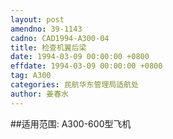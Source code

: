```yaml
---
layout: post
amendno: 39-1143
cadno: CAD1994-A300-04
title: 检查机翼后梁
date: 1994-03-09 00:00:00 +0800
effdate: 1994-03-09 00:00:00 +0800
tag: A300
categories: 民航华东管理局适航处
author: 姜春水
---
```


##适用范围:
A300-600型飞机

